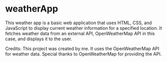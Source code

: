 # weatherApp

This weather app is a basic web application that uses HTML, CSS, and JavaScript to display current weather information for a specified location. It fetches weather data from an external API, OpenWeatherMap API in this case, and displays it to the user.

Credits:
This project was created by me. It uses the OpenWeatherMap API for weather data. Special thanks to OpenWeatherMap for providing the API.
